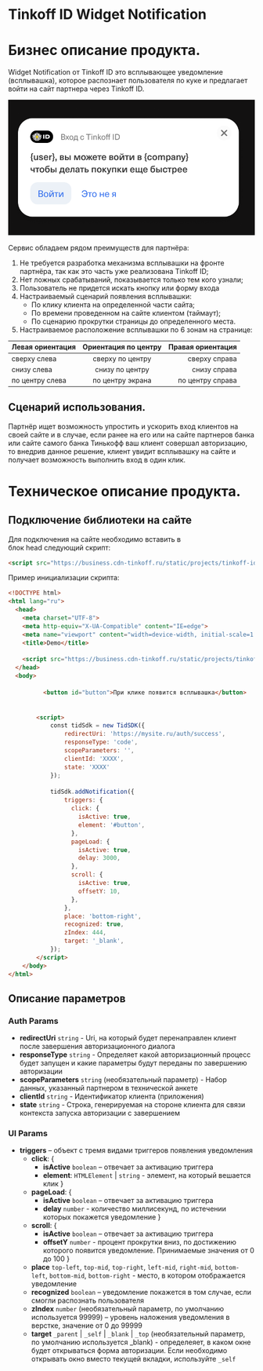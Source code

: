 # Tinkoff ID Widget Notification

# Бизнес описание продукта.
Widget Notification от Tinkoff ID это всплывающее уведомление (всплывашка), которое распознает пользователя по куке и предлагает войти на сайт партнера через Tinkoff ID.

![Результат](./img/notification.png)

Сервис обладаем рядом преимуществ для партнёра:

1. Не требуется разработка механизма всплывашки на фронте партнёра, так как это часть уже реализована Tinkoff ID;
2. Нет ложных срабатываний, показывается только тем кого узнали;
3. Пользователь не придется искать кнопку или форму входа
4. Настраиваемый сценарий появления всплывашки:
   - По клику клиента на определенной части сайта;
   - По времени проведенном на сайте клиентом (таймаут);
   - По сценарию прокрутки страницы до определенного места.
5. Настраиваемое расположение всплывашки по 6 зонам на странице:

| Левая ориентация  | Ориентация по центру  | Правая ориентация |
|:------------- |:----------------:|--------------:|
| сверху слева | сверху по центру | сверху справа |
| снизу слева       | снизу по центру | снизу справа |
| по центру слева       | по центру экрана | по центру справа  |
    

## Сценарий использования.
Партнёр ищет возможность упростить и ускорить вход клиентов на своей сайте и в случае, если ранее на его или на сайте партнеров банка или сайте самого банка Тинькофф ваш клиент совершал авторизацию, то внедрив данное решение, клиент увидит всплывашку на сайте и получает возможность выполнить вход в один клик.

# Техническое описание продукта.

## Подключение библиотеки на сайте
Для подключения на сайте необходимо вставить в блок head следующий скрипт:

```html
<script src="https://business.cdn-tinkoff.ru/static/projects/tinkoff-id/widget.js"></script>
```

Пример инициализации скрипта:
```html
<!DOCTYPE html>
<html lang="ru">
  <head>
    <meta charset="UTF-8">
    <meta http-equiv="X-UA-Compatible" content="IE=edge">
    <meta name="viewport" content="width=device-width, initial-scale=1.0">
    <title>Demo</title>
 
    <script src="https://business.cdn-tinkoff.ru/static/projects/tinkoff-id/widget.js"></script>
  </head>
  <body>

          <button id="button">При клике появится всплывашка</button>

 
        <script>
            const tidSdk = new TidSDK({
                redirectUri: 'https://mysite.ru/auth/success',
                responseType: 'code',
                scopeParameters: '',
                clientId: 'XXXX',
                state: 'XXXX'
            });
 
            tidSdk.addNotification({
                triggers: {
                  click: {
                    isActive: true,
                    element: '#button',
                  },
                  pageLoad: {
                    isActive: true,
                    delay: 3000,
                  }, 
                  scroll: {
                    isActive: true,
                    offsetY: 10,
                  },
                },
                place: 'bottom-right',
                recognized: true,
                zIndex: 444,
                target: '_blank',
            });
        </script>
    </body>
</html>
```

## Описание параметров
### Auth Params
  - **redirectUri** `string` - Uri, на который будет перенаправлен клиент после завершения авторизационного диалога
  - **responseType** `string` - Определяет какой авторизационный процесс будет запущен и какие параметры будут переданы по завершению авторизации
  - **scopeParameters** `string` (необязательный параметр) - Набор данных, указанный партнером в технической анкете
  - **clientId** `string` - Идентификатор клиента (приложения)
  - **state** `string` - Строка, генерируемая на стороне клиента для связи контекста запуска авторизации с завершением

### UI Params
- **triggers** – объект с тремя видами триггеров появления уведомления
  - **click**: {
    - **isActive** `boolean` – отвечает за активацию триггера
    - **element**: `HTMLElement` | `string` - элемент, на который вешается клик
  }
  - **pageLoad**: {
    - **isActive** `boolean` – отвечает за активацию триггера
    - **delay** `number` - количество миллисекунд, по истечении которых покажется уведомление
  }
  - **scroll**: {
    - **isActive** `boolean` – отвечает за активацию триггера
    - **offsetY** `number` - процент прокрутки вниз, по достижению которого появится уведомление. Принимаемые значения от 0 до 100
  }
  - **place** `top-left`, `top-mid`, `top-right`, `left-mid`, `right-mid`, `bottom-left`, `bottom-mid`, `bottom-right` - место, в котором отображается уведомление
  - **recognized** `boolean` – уведомление покажется в том случае, если смогли распознать пользователя
  - **zIndex** `number` (необязательный параметр, по умолчанию используется 99999) – уровень наложения уведомления в верстке, значение от 0 до 99999
  - **target** `_parent` | `_self` | `_blank` | `_top` (необязательный параметр, по умолчанию используется _blank) - определеяет, в каком окне будет открываться форма авторизации. Если необходимо открывать окно вместо текущей вкладки, используйте `_self`